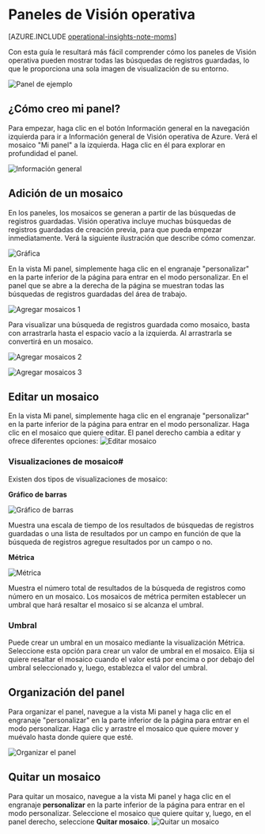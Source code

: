 <properties
	pageTitle="Paneles de Visión operativa"
	description="Artículo informativo sobre el uso básico del panel de Visión operativa"
	services="operational-insights"
	documentationCenter=""
	authors="ehissey"
	manager="jwhit"
	editor=""/>

<tags
	ms.service="operational-insights"
	ms.workload="na"
	ms.tgt_pltfrm="na"
	ms.devlang="na"
	ms.topic="article"
	ms.date="07/21/2015"
	ms.author="evanhi"/>

# Paneles de Visión operativa

[AZURE.INCLUDE [operational-insights-note-moms](../../includes/operational-insights-note-moms.md)]

Con esta guía le resultará más fácil comprender cómo los paneles de Visión operativa pueden mostrar todas las búsquedas de registros guardadas, lo que le proporciona una sola imagen de visualización de su entorno.

![Panel de ejemplo](./media/operational-insights-use-dashboards/example-dash.png)

## ¿Cómo creo mi panel?

Para empezar, haga clic en el botón Información general en la navegación izquierda para ir a Información general de Visión operativa de Azure. Verá el mosaico "Mi panel" a la izquierda. Haga clic en él para explorar en profundidad el panel.

![Información general](./media/operational-insights-use-dashboards/overview.png)



## Adición de un mosaico

En los paneles, los mosaicos se generan a partir de las búsquedas de registros guardadas. Visión operativa incluye muchas búsquedas de registros guardadas de creación previa, para que pueda empezar inmediatamente. Verá la siguiente ilustración que describe cómo comenzar.

![Gráfica](./media/operational-insights-use-dashboards/pictorial.png)

En la vista Mi panel, simplemente haga clic en el engranaje "personalizar" en la parte inferior de la página para entrar en el modo personalizar. En el panel que se abre a la derecha de la página se muestran todas las búsquedas de registros guardadas del área de trabajo.

![Agregar mosaicos 1](./media/operational-insights-use-dashboards/add-tile1.png)

Para visualizar una búsqueda de registros guardada como mosaico, basta con arrastrarla hasta el espacio vacío a la izquierda. Al arrastrarla se convertirá en un mosaico.

![Agregar mosaicos 2](./media/operational-insights-use-dashboards/add-tile2.png)

![Agregar mosaicos 3](./media/operational-insights-use-dashboards/add-tile3.png)


## Editar un mosaico

En la vista Mi panel, simplemente haga clic en el engranaje "personalizar" en la parte inferior de la página para entrar en el modo personalizar. Haga clic en el mosaico que quiere editar. El panel derecho cambia a editar y ofrece diferentes opciones: ![Editar mosaico](./media/operational-insights-use-dashboards/edit-tile.png)

### Visualizaciones de mosaico#
Existen dos tipos de visualizaciones de mosaico:

**Gráfico de barras** <p> ![Gráfico de barras](./media/operational-insights-use-dashboards/bar-chart.png)

Muestra una escala de tiempo de los resultados de búsquedas de registros guardadas o una lista de resultados por un campo en función de que la búsqueda de registros agregue resultados por un campo o no.

**Métrica** <p> ![Métrica](./media/operational-insights-use-dashboards/metric.png)

Muestra el número total de resultados de la búsqueda de registros como número en un mosaico. Los mosaicos de métrica permiten establecer un umbral que hará resaltar el mosaico si se alcanza el umbral.

### Umbral
Puede crear un umbral en un mosaico mediante la visualización Métrica. Seleccione esta opción para crear un valor de umbral en el mosaico. Elija si quiere resaltar el mosaico cuando el valor está por encima o por debajo del umbral seleccionado y, luego, establezca el valor del umbral.

## Organización del panel
Para organizar el panel, navegue a la vista Mi panel y haga clic en el engranaje "personalizar" en la parte inferior de la página para entrar en el modo personalizar. Haga clic y arrastre el mosaico que quiere mover y muévalo hasta donde quiere que esté.

![Organizar el panel](./media/operational-insights-use-dashboards/organize.png)

## Quitar un mosaico
Para quitar un mosaico, navegue a la vista Mi panel y haga clic en el engranaje **personalizar** en la parte inferior de la página para entrar en el modo personalizar. Seleccione el mosaico que quiere quitar y, luego, en el panel derecho, seleccione **Quitar mosaico**. ![Quitar un mosaico](./media/operational-insights-use-dashboards/remove-tile.png)

<!---HONumber=August15_HO6-->